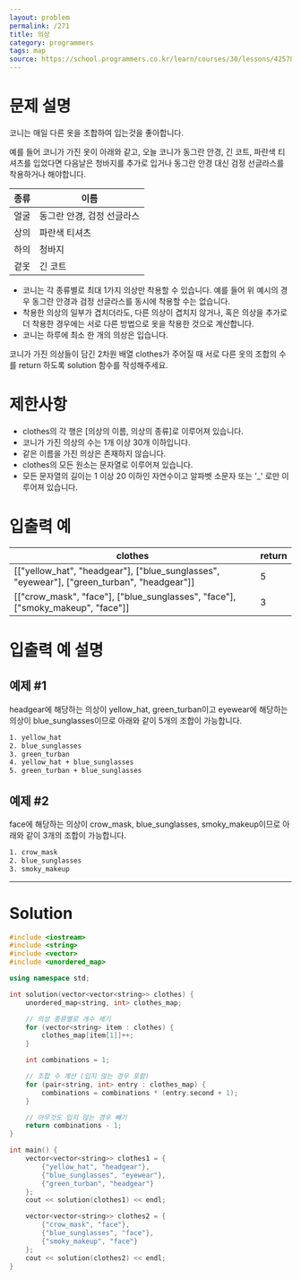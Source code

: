 ```yaml
---
layout: problem
permalink: /271
title: 의상
category: programmers
tags: map
source: https://school.programmers.co.kr/learn/courses/30/lessons/42578
---
```


# 문제 설명

코니는 매일 다른 옷을 조합하여 입는것을 좋아합니다.

예를 들어 코니가 가진 옷이 아래와 같고, 오늘 코니가 동그란 안경, 긴 코트, 파란색 티셔츠를 입었다면 다음날은 청바지를 추가로 입거나 동그란 안경 대신 검정 선글라스를 착용하거나 해야합니다.

| 종류 | 이름 |
| --- | --- |
| 얼굴 | 동그란 안경, 검정 선글라스 |
| 상의 | 파란색 티셔츠 |
| 하의 | 청바지 |
| 겉옷 | 긴 코트 |

- 코니는 각 종류별로 최대 1가지 의상만 착용할 수 있습니다. 예를 들어 위 예시의 경우 동그란 안경과 검정 선글라스를 동시에 착용할 수는 없습니다.
- 착용한 의상의 일부가 겹치더라도, 다른 의상이 겹치지 않거나, 혹은 의상을 추가로 더 착용한 경우에는 서로 다른 방법으로 옷을 착용한 것으로 계산합니다.
- 코니는 하루에 최소 한 개의 의상은 입습니다.

코니가 가진 의상들이 담긴 2차원 배열 clothes가 주어질 때 서로 다른 옷의 조합의 수를 return 하도록 solution 함수를 작성해주세요.

# 제한사항

- clothes의 각 행은 [의상의 이름, 의상의 종류]로 이루어져 있습니다.
- 코니가 가진 의상의 수는 1개 이상 30개 이하입니다.
- 같은 이름을 가진 의상은 존재하지 않습니다.
- clothes의 모든 원소는 문자열로 이루어져 있습니다.
- 모든 문자열의 길이는 1 이상 20 이하인 자연수이고 알파벳 소문자 또는 '_' 로만 이루어져 있습니다.

# 입출력 예

| clothes | return |
| --- | --- |
| [["yellow_hat", "headgear"], ["blue_sunglasses", "eyewear"], ["green_turban", "headgear"]] | 5 |
| [["crow_mask", "face"], ["blue_sunglasses", "face"], ["smoky_makeup", "face"]] | 3 |

# 입출력 예 설명

## 예제 #1

headgear에 해당하는 의상이 yellow_hat, green_turban이고 eyewear에 해당하는 의상이 blue_sunglasses이므로 아래와 같이 5개의 조합이 가능합니다.

```txt
1. yellow_hat
2. blue_sunglasses
3. green_turban
4. yellow_hat + blue_sunglasses
5. green_turban + blue_sunglasses
```

## 예제 #2

face에 해당하는 의상이 crow_mask, blue_sunglasses, smoky_makeup이므로 아래와 같이 3개의 조합이 가능합니다.

```txt
1. crow_mask
2. blue_sunglasses
3. smoky_makeup
```

---

# Solution

```cpp
#include <iostream>
#include <string>
#include <vector>
#include <unordered_map>

using namespace std;

int solution(vector<vector<string>> clothes) {
    unordered_map<string, int> clothes_map;

    // 의상 종류별로 개수 세기
    for (vector<string> item : clothes) {
        clothes_map[item[1]]++;
    }

    int combinations = 1;

    // 조합 수 계산 (입지 않는 경우 포함)
    for (pair<string, int> entry : clothes_map) {
        combinations = combinations * (entry.second + 1);
    }

    // 아무것도 입지 않는 경우 빼기
    return combinations - 1;
}

int main() {
    vector<vector<string>> clothes1 = {
        {"yellow_hat", "headgear"},
        {"blue_sunglasses", "eyewear"},
        {"green_turban", "headgear"}
    };
    cout << solution(clothes1) << endl;

    vector<vector<string>> clothes2 = {
        {"crow_mask", "face"},
        {"blue_sunglasses", "face"},
        {"smoky_makeup", "face"}
    };
    cout << solution(clothes2) << endl;
}
```
